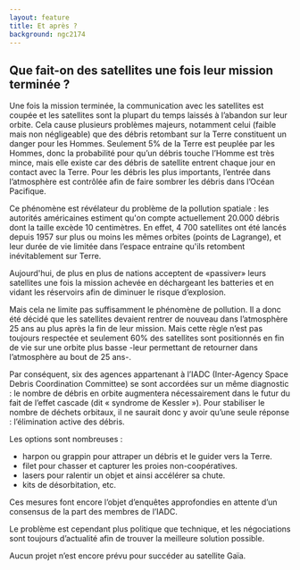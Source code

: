 ```yaml
---
layout: feature
title: Et après ?
background: ngc2174
---
```


## Que fait-on des satellites une fois leur mission terminée ?

Une fois la mission terminée, la communication avec les satellites est coupée et les satellites sont la plupart du temps laissés à l’abandon sur leur orbite.
Cela cause plusieurs problèmes majeurs, notamment celui (faible mais non négligeable) que des débris retombant sur la Terre constituent un danger pour les Hommes. Seulement 5% de la Terre est peuplée par les Hommes, donc la probabilité pour qu’un débris touche l’Homme est très mince, mais elle existe car des débris de satellite entrent chaque jour en contact avec la Terre. Pour les débris les plus importants, l’entrée dans l’atmosphère est contrôlée afin de faire sombrer les débris dans l’Océan Pacifique.

Ce phénomène est révélateur du problème de la pollution spatiale : les autorités américaines estiment qu'on compte actuellement 20.000 débris dont la taille excède 10 centimètres. En effet, 4 700 satellites ont été lancés depuis 1957 sur plus ou moins les mêmes orbites (points de Lagrange), et leur durée de vie limitée dans l’espace entraine qu'ils retombent inévitablement sur Terre.

Aujourd'hui, de plus en plus de nations acceptent de «passiver» leurs satellites une fois la mission achevée en déchargeant les batteries et en vidant les réservoirs afin de diminuer le risque d’explosion.

Mais cela ne limite pas suffisamment le phénomène de pollution.
Il a donc été décidé que les satellites devaient rentrer de nouveau dans l’atmosphère 25 ans au plus après la fin de leur mission. Mais cette règle n’est pas toujours respectée et seulement 60% des satellites sont positionnés en fin de vie sur une orbite plus basse -leur permettant de retourner dans l’atmosphère au bout de 25 ans-.

Par conséquent, six des agences appartenant à l’IADC (Inter-Agency Space Debris Coordination Committee) se sont accordées sur un même diagnostic : le nombre de débris en orbite augmentera nécessairement dans le futur du fait de l’effet cascade (dit « syndrome de Kessler »). Pour stabiliser le nombre de déchets orbitaux, il ne saurait donc y avoir qu’une seule réponse : l’élimination active des débris.

Les options sont nombreuses :
- harpon ou grappin pour attraper un débris et le guider vers la Terre.
- filet pour chasser et capturer les proies non-coopératives.
- lasers pour ralentir un objet et ainsi accélérer sa chute.
- kits de désorbitation, etc.

Ces mesures font encore l’objet d’enquêtes approfondies en attente d’un consensus de la part des membres de l’IADC.

Le problème est cependant plus politique que technique, et les négociations sont toujours d’actualité afin de trouver la meilleure solution possible.


Aucun projet n’est encore prévu pour succéder au satellite Gaïa.
